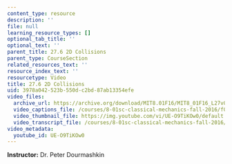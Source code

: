 ```yaml
---
content_type: resource
description: ''
file: null
learning_resource_types: []
optional_tab_title: ''
optional_text: ''
parent_title: 27.6 2D Collisions
parent_type: CourseSection
related_resources_text: ''
resource_index_text: ''
resourcetype: Video
title: 27.6 2D Collisions
uid: 3978a042-523b-550d-c2bd-87ab13354efe
video_files:
  archive_url: https://archive.org/download/MIT8.01F16/MIT8_01F16_L27v06_360p.mp4
  video_captions_file: /courses/8-01sc-classical-mechanics-fall-2016/f0fbeb237e0652b78ae21e9dcb510339_UE-O9TiKOw0.vtt
  video_thumbnail_file: https://img.youtube.com/vi/UE-O9TiKOw0/default.jpg
  video_transcript_file: /courses/8-01sc-classical-mechanics-fall-2016/2cb395af7226688f683e10ab08419ad1_UE-O9TiKOw0.pdf
video_metadata:
  youtube_id: UE-O9TiKOw0
---
```


**Instructor:** Dr. Peter Dourmashkin